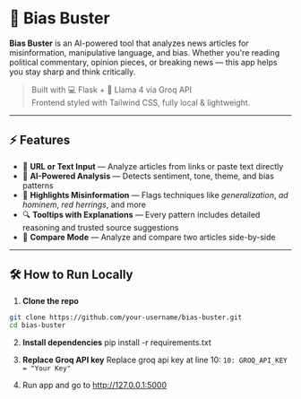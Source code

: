 # 🧠 Bias Buster

**Bias Buster** is an AI-powered tool that analyzes news articles for misinformation, manipulative language, and bias. Whether you're reading political commentary, opinion pieces, or breaking news — this app helps you stay sharp and think critically.

> Built with 💻 Flask + 🧠 Llama 4 via Groq API  
> Frontend styled with Tailwind CSS, fully local & lightweight.

---

## ⚡ Features

- 📰 **URL or Text Input** — Analyze articles from links or paste text directly
- 🧠 **AI-Powered Analysis** — Detects sentiment, tone, theme, and bias patterns
- 🚩 **Highlights Misinformation** — Flags techniques like *generalization*, *ad hominem*, *red herrings*, and more
- 🔍 **Tooltips with Explanations** — Every pattern includes detailed reasoning and trusted source suggestions
- 🤝 **Compare Mode** — Analyze and compare two articles side-by-side

---

## 🛠️ How to Run Locally

1. **Clone the repo**
```bash
git clone https://github.com/your-username/bias-buster.git
cd bias-buster
```
2. **Install dependencies**
pip install -r requirements.txt

3. **Replace Groq API key**
Replace groq api key at line 10:
```10: GROQ_API_KEY = "Your Key"```

4. Run app and go to http://127.0.0.1:5000

